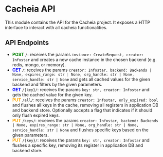 # Cacheia API

This module contains the API for the Cacheia project. It exposes a HTTP interface to interact with all cacheia functionalities.

## API Endpoints

-   <span style="color:green">**POST**</span> `/`: receives the params `instance: CreateRequest, creator: Infostar` and creates a new cache instance in the chosen backend (e.g. redis, mongo, or memory).
-   <span style="color:blue">**GET**</span> `/`: receives the params `creator: Infostar, backend: Backends | None, expires_range: str | None, org_handle: str | None, service_handle: str | None` and gets all cached values for the given backend and filters by the given parameters.
-   <span style="color:blue">**GET**</span> `/{key}/`: receives the params `key: str, creator: Infostar` and gets the cached value for the given key.
-   <span style="color:orange">**PUT**</span> `/all/`: receives the params `creator: Infostar, only_expired: bool` and flushes all keys in the cache, removing all registers in application DB and backend store. Optionally accepts a flag that indicates if it should only flush expired keys.
-   <span style="color:orange">**PUT**</span> `/keys/`: receives the params `creator: Infostar, backend: Backends | None, expires_range: str | None, org_handle: str | None, service_handle: str | None` and flushes specific keys based on the given parameters.
-   <span style="color:orange">**PUT**</span> `/{key}/`: receives the params `key: str, creator: Infostar` and flushes a specific key, removing its register in application DB and backend store.
